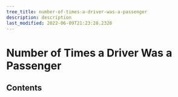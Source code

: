 ```yaml
---
tree_title: number-of-times-a-driver-was-a-passenger
description: description
last_modified: 2022-06-09T21:23:28.2328
---
```


# Number of Times a Driver Was a Passenger

## Contents
